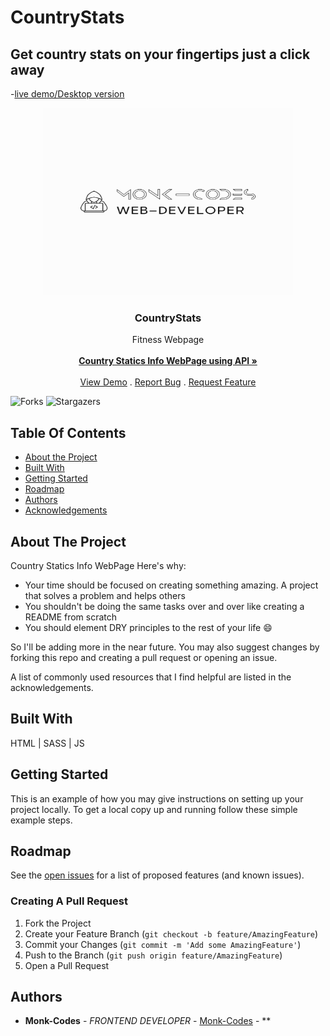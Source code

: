 # CountryStats
## Get country stats on your fingertips just a click away
-[live demo/Desktop version](https://monk-countries-stats.netlify.app/)
<br/>
<p align="center">
<img src="logo.png" alt="image" width="400" height="300">
  <a href="https://github.com/Monk-Codes/CountryStats">
  </a>
  <h3 align="center">CountryStats</h3>

  <p align="center">
    Fitness Webpage
    <br/>
    <br/>
    <a href="https://github.com/Monk-Codes/CountryStats"><strong>Country Statics Info WebPage using API »</strong></a>
    <br/>
    <br/>
    <a href="https://github.com/Monk-Codes/CountryStats">View Demo</a>
    .
    <a href="https://github.com/Monk-Codes/CountryStats/issues">Report Bug</a>
    .
    <a href="https://github.com/Monk-Codes/CountryStats/issues">Request Feature</a>
  </p>
</p>

![Forks](https://img.shields.io/github/forks/Monk-Codes/CountryStats?style=social) ![Stargazers](https://img.shields.io/github/stars/Monk-Codes/CountryStats?style=social) 

## Table Of Contents

* [About the Project](#about-the-project)
* [Built With](#built-with)
* [Getting Started](#getting-started)
* [Roadmap](#roadmap)
* [Authors](#authors)
* [Acknowledgements](#acknowledgements)

## About The Project

    
Country Statics Info WebPage
Here's why:

* Your time should be focused on creating something amazing. A project that solves a problem and helps others
* You shouldn't be doing the same tasks over and over like creating a README from scratch
* You should element DRY principles to the rest of your life :smile:

 So I'll be adding more in the near future. You may also suggest changes by forking this repo and creating a pull request or opening an issue.

A list of commonly used resources that I find helpful are listed in the acknowledgements.

## Built With

HTML | SASS | JS

## Getting Started

This is an example of how you may give instructions on setting up your project locally.
To get a local copy up and running follow these simple example steps.

## Roadmap

See the [open issues](https://github.com/Monk-Codes//issues) for a list of proposed features (and known issues).

### Creating A Pull Request

1. Fork the Project
2. Create your Feature Branch (`git checkout -b feature/AmazingFeature`)
3. Commit your Changes (`git commit -m 'Add some AmazingFeature'`)
4. Push to the Branch (`git push origin feature/AmazingFeature`)
5. Open a Pull Request

## Authors

* **Monk-Codes** - *FRONTEND DEVELOPER* - [Monk-Codes](https://github.com/Monk-Codes) - **

